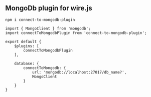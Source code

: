 ## MongoDb plugin for wire.js
`npm i connect-to-mongodb-plugin`

```
import { MongoClient } from 'mongodb';
import connectToMongodbPlugin from 'connect-to-mongodb-plugin';

export default {
    $plugins: [
        connectToMongodbPlugin
    ],

    database: {
        connectToMongodb: {
            url: 'mongodb://localhost:27017/db_name?',
            MongoClient
        }
    }
}
```
